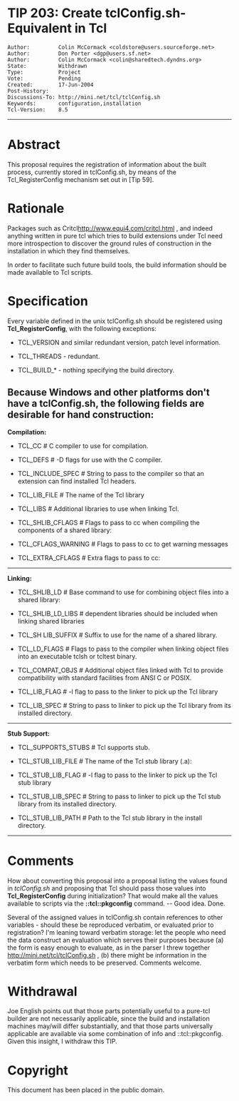 # TIP 203: Create tclConfig.sh-Equivalent in Tcl
	Author:         Colin McCormack <coldstore@users.sourceforge.net>
	Author:         Don Porter <dgp@users.sf.net>
	Author:         Colin McCormack <colin@sharedtech.dyndns.org>
	State:          Withdrawn
	Type:           Project
	Vote:           Pending
	Created:        17-Jun-2004
	Post-History:   
	Discussions-To: http://mini.net/tcl/tclConfig.sh
	Keywords:       configuration,installation
	Tcl-Version:    8.5
-----

# Abstract

This proposal requires the registration of information about the built process, currently stored in tclConfig.sh, by means of the Tcl\_RegisterConfig mechanism set out in [Tip 59].

# Rationale

Packages such as Critcl<http://www.equi4.com/critcl.html> , and indeed
anything written in pure tcl which tries to build extensions under Tcl need more introspection to discover the ground rules of construction in the installation in which they find themselves.

In order to facilitate such future build tools, the build information
should be made available to Tcl scripts.

# Specification

Every variable defined in the unix tclConfig.sh should be registered using **Tcl\_RegisterConfig**, with the following exceptions:

 * TCL\_VERSION and similar redundant version, patch level information.

 * TCL\_THREADS - redundant.

 * TCL\_BUILD\_\* - nothing specifying the build directory.

Because Windows and other platforms don't have a tclConfig.sh, the following fields are desirable for hand construction:
----
**Compilation:**
 * TCL\_CC \# C compiler to use for compilation.

 * TCL\_DEFS \# -D flags for use with the C compiler.

 * TCL\_INCLUDE\_SPEC \# String to pass to the compiler so that an extension can find installed Tcl headers.

 * TCL\_LIB\_FILE \# The name of the Tcl library

 * TCL\_LIBS \# Additional libraries to use when linking Tcl.

 * TCL\_SHLIB\_CFLAGS \# Flags to pass to cc when compiling the components of a shared library:

 * TCL\_CFLAGS\_WARNING \# Flags to pass to cc to get warning messages

 * TCL\_EXTRA\_CFLAGS \# Extra flags to pass to cc:
----
**Linking:**

 * TCL\_SHLIB\_LD \# Base command to use for combining object files into a shared library:

 * TCL\_SHLIB\_LD\_LIBS \# dependent libraries should be included when linking shared libraries

 * TCL\_SH
LIB\_SUFFIX \# Suffix to use for the name of a shared library.

 * TCL\_LD\_FLAGS \# Flags to pass to the compiler when linking object files into an executable tclsh or tcltest binary.

 * TCL\_COMPAT\_OBJS \# Additional object files linked with Tcl to provide compatibility with standard facilities from ANSI C or POSIX.

 * TCL\_LIB\_FLAG \# -l flag to pass to the linker to pick up the Tcl library

 * TCL\_LIB\_SPEC \# String to pass to linker to pick up the Tcl library from its installed directory.

----
**Stub Support:**

 * TCL\_SUPPORTS\_STUBS \# Tcl supports stub.

 * TCL\_STUB\_LIB\_FILE \# The name of the Tcl stub library \(.a\):

 * TCL\_STUB\_LIB\_FLAG \# -l flag to pass to the linker to pick up the Tcl stub library
 * TCL\_STUB\_LIB\_SPEC \# String to pass to linker to pick up the Tcl stub library from its installed directory.
 * TCL\_STUB\_LIB\_PATH \# Path to the Tcl stub library in the install directory.
----

# Comments

How about converting this proposal into
a proposal listing the values found in
_tclConfig.sh_ and proposing that Tcl
should pass those values into
**Tcl\_RegisterConfig** during initialization?
That would make all the values available
to scripts via the **::tcl::pkgconfig** command. -- Good idea.  Done.

Several of the assigned values in tclConfig.sh contain references to other variables - should these be reproduced verbatim, or evaluated prior to registration?  I'm leaning toward verbatim storage: let the people who need the data construct an evaluation which serves their purposes because \(a\) the form is easy enough to evaluate, as in the parser I threw together <http://mini.net/tcl/tclConfig.sh> , \(b\) there might be information in the verbatim form which needs to be preserved.  Comments welcome.

# Withdrawal

Joe English points out that those parts potentially useful to a pure-tcl builder are not necessarily applicable, since the build and installation machines may/will differ substantially, and that those parts universally applicable are available via some combination of info and ::tcl::pkgconfig.  Given this insight, I withdraw this TIP.

# Copyright

This document has been placed in the public domain.

